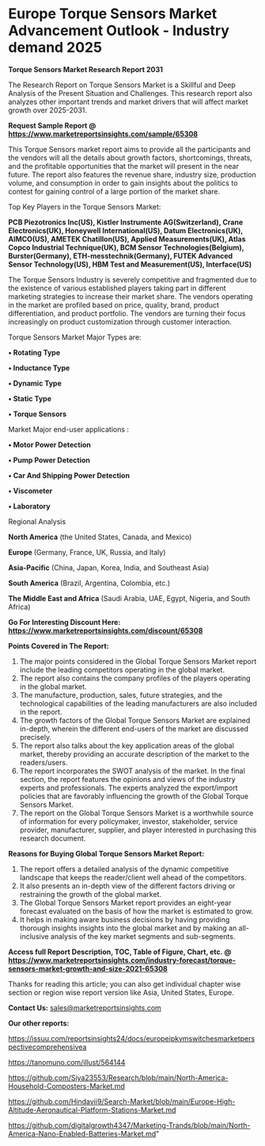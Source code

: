 # Europe Torque Sensors Market Advancement Outlook - Industry demand 2025

<strong>Torque Sensors Market Research Report 2031</strong>

The Research Report on Torque Sensors Market is a Skillful and Deep Analysis of the Present Situation and Challenges. This research report also analyzes other important trends and market drivers that will affect market growth over 2025-2031.

<strong>Request Sample Report @ <a href=https://www.marketreportsinsights.com/sample/65308>https://www.marketreportsinsights.com/sample/65308</a></strong>

This Torque Sensors market report aims to provide all the participants and the vendors will all the details about growth factors, shortcomings, threats, and the profitable opportunities that the market will present in the near future. The report also features the revenue share, industry size, production volume, and consumption in order to gain insights about the politics to contest for gaining control of a large portion of the market share.

Top Key Players in the Torque Sensors Market:

<strong>PCB Piezotronics Inc(US), Kistler Instrumente AG(Switzerland), Crane Electronics(UK), Honeywell International(US), Datum Electronics(UK), AIMCO(US), AMETEK Chatillon(US), Applied Measurements(UK), Atlas Copco Industrial Technique(UK), BCM Sensor Technologies(Belgium), Burster(Germany), ETH-messtechnik(Germany), FUTEK Advanced Sensor Technology(US), HBM Test and Measurement(US), Interface(US)</strong>

The Torque Sensors Industry is severely competitive and fragmented due to the existence of various established players taking part in different marketing strategies to increase their market share. The vendors operating in the market are profiled based on price, quality, brand, product differentiation, and product portfolio. The vendors are turning their focus increasingly on product customization through customer interaction.

Torque Sensors Market Major Types are:

<strong>• Rotating Type

• Inductance Type

• Dynamic Type

• Static Type

• Torque Sensors</strong>

Market Major end-user applications :

<strong>• Motor Power Detection

• Pump Power Detection

• Car And Shipping Power Detection

• Viscometer

• Laboratory</strong>

Regional Analysis

</u><strong><b>North America</b></strong> (the United States, Canada, and Mexico)

<strong><b>Europe </b></strong>(Germany, France, UK, Russia, and Italy)

<strong><b>Asia-Pacific</b></strong> (China, Japan, Korea, India, and Southeast Asia)

<strong><b>South America</b></strong> (Brazil, Argentina, Colombia, etc.)

<strong><b>The Middle East and Africa</b></strong> (Saudi Arabia, UAE, Egypt, Nigeria, and South Africa)

<strong>Go For Interesting Discount Here: <a href=https://www.marketreportsinsights.com/discount/65308>https://www.marketreportsinsights.com/discount/65308</a></strong>

<strong>Points Covered in The Report:</strong>
<ol>
  <li>The major points considered in the Global Torque Sensors Market report include the leading competitors operating in the global market.</li>
  <li>The report also contains the company profiles of the players operating in the global market.</li>
  <li>The manufacture, production, sales, future strategies, and the technological capabilities of the leading manufacturers are also included in the report.</li>
  <li>The growth factors of the Global Torque Sensors Market are explained in-depth, wherein the different end-users of the market are discussed precisely.</li>
  <li>The report also talks about the key application areas of the global market, thereby providing an accurate description of the market to the readers/users.</li>
  <li>The report incorporates the SWOT analysis of the market. In the final section, the report features the opinions and views of the industry experts and professionals. The experts analyzed the export/import policies that are favorably influencing the growth of the Global Torque Sensors Market.</li>
  <li>The report on the Global Torque Sensors Market is a worthwhile source of information for every policymaker, investor, stakeholder, service provider, manufacturer, supplier, and player interested in purchasing this research document.</li>
</ol>
<strong>Reasons for Buying Global Torque Sensors Market Report:</strong>

<ol>
  <li>The report offers a detailed analysis of the dynamic competitive landscape that keeps the reader/client well ahead of the competitors.</li>
  <li>It also presents an in-depth view of the different factors driving or restraining the growth of the global market.</li>
  <li>The Global Torque Sensors Market report provides an eight-year forecast evaluated on the basis of how the market is estimated to grow.</li>
  <li>It helps in making aware business decisions by having providing thorough insights insights into the global market and by making an all-inclusive analysis of the key market segments and sub-segments.</li>
</ol>
<strong>Access full Report Description, TOC, Table of Figure, Chart, etc. @ <a href=https://www.marketreportsinsights.com/industry-forecast/torque-sensors-market-growth-and-size-2021-65308>https://www.marketreportsinsights.com/industry-forecast/torque-sensors-market-growth-and-size-2021-65308</a></strong>


Thanks for reading this article; you can also get individual chapter wise section or region wise report version like Asia, United States, Europe.

<strong>Contact Us:</strong>
sales@marketreportsinsights.com

<strong>Our other reports:</strong>

<a href=https://issuu.com/reportsinsights24/docs/europeipkvmswitchesmarketperspectivecomprehensivea>https://issuu.com/reportsinsights24/docs/europeipkvmswitchesmarketperspectivecomprehensivea</a>

<a href=https://tanomuno.com/illust/564144>https://tanomuno.com/illust/564144</a>

<a href=https://github.com/Siya23553/Research/blob/main/North-America-Household-Composters-Market.md>https://github.com/Siya23553/Research/blob/main/North-America-Household-Composters-Market.md</a>

<a href=https://github.com/Hindavii9/Search-Market/blob/main/Europe-High-Altitude-Aeronautical-Platform-Stations-Market.md>https://github.com/Hindavii9/Search-Market/blob/main/Europe-High-Altitude-Aeronautical-Platform-Stations-Market.md</a>

<a href=https://github.com/digitalgrowth4347/Marketing-Trands/blob/main/North-America-Nano-Enabled-Batteries-Market.md>https://github.com/digitalgrowth4347/Marketing-Trands/blob/main/North-America-Nano-Enabled-Batteries-Market.md</a>"
